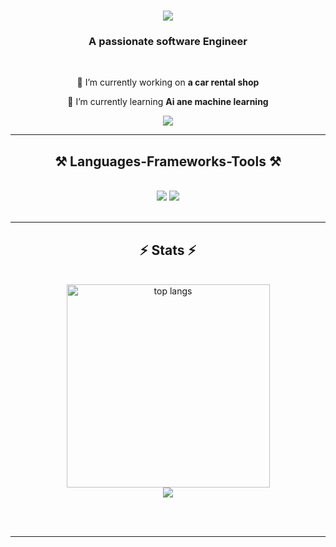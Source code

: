 
<h1 align="center">
    <img src="https://readme-typing-svg.herokuapp.com/?font=Righteous&size=35&center=true&vCenter=true&width=500&height=70&duration=4000&lines=Hi+There!+👋;+I'm+Abdo!;" />
</h1>

<h3 align="center">A passionate software Engineer</h3>

<br/>

<div align="center">
 
 🔭 I’m currently working on **a  car rental shop**
 
 🌱 I’m currently learning **Ai ane machine learning**


 </div>
 
<div align="center"> 
  <a href="mailto:abdomostafa751761c@gmail.com">
    <img src="https://img.shields.io/badge/Gmail-333333?style=for-the-badge&logo=gmail&logoColor=red" />
  </a>
</div>

 <hr/>
 
<h2 align="center">⚒️ Languages-Frameworks-Tools ⚒️</h2>
<br/>
<div align="center">
    <img src="https://skillicons.dev/icons?i=html,css,vscode,github,tailwind,git,r,mongodb" />
    <img src="https://skillicons.dev/icons?i=python,javascript,typescript,c++,java,mysql" /><br>
</div>

<br/>
<hr/>




<h2 align="center">⚡ Stats ⚡</h2>
<br>
<div align=center>
  <img width=325 align="center" src="https://github-readme-stats.vercel.app/api/top-langs/?username=ABDO-M7&theme=radical&hide_border=false&include_all_commits=true&count_private=true&layout=compact" alt="top langs" />
  <br/>
  
</div>

<div align="center">
  <img src="https://quotes-github-readme.vercel.app/api?type=horizontal&theme=radical" />
</div>

<br/><br/>

<hr/>

<br/>



<br/>
